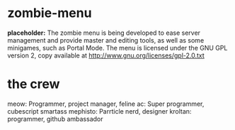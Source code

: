 zombie-menu
===========
**placeholder:** The zombie menu is being developed to ease server management and provide master and editing tools, as well as some minigames, such as Portal Mode.
The menu is licensed under the GNU GPL version 2, copy available at http://www.gnu.org/licenses/gpl-2.0.txt

the crew
==
meow: Programmer, project manager, feline
ac: Super programmer, cubescript smartass
mephisto: Parrticle nerd, designer
kroltan: programmer, github ambassador
